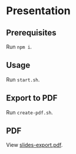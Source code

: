 # Presentation

## Prerequisites

Run `npm i`.

## Usage

Run `start.sh`.

## Export to PDF

Run `create-pdf.sh`.

## PDF

View [slides-export.pdf](slides-export.pdf).
